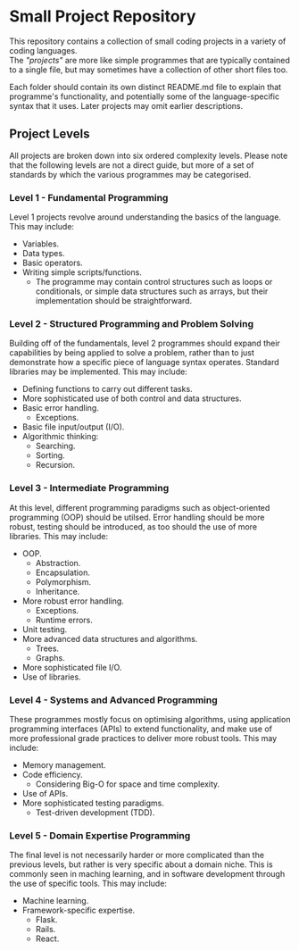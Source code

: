 # Small Project Repository

This repository contains a collection of small coding projects in a variety of coding languages.  
The *"projects"* are more like simple programmes that are typically contained to a single file, but may sometimes have a collection of other short files too.

Each folder should contain its own distinct README.md file to explain that programme's functionality, and potentially some of the language-specific syntax that it uses. Later projects may omit earlier descriptions.

## Project Levels

All projects are broken down into six ordered complexity levels. Please note that the following levels are not a direct guide, but more of a set of standards by which the various programmes may be categorised.

### Level 1 - Fundamental Programming

Level 1 projects revolve around understanding the basics of the language. This may include:  
- Variables.
- Data types.
- Basic operators.
- Writing simple scripts/functions.
  - The programme may contain control structures such as loops or conditionals, or simple data structures such as arrays, but their implementation should be straightforward.

### Level 2 - Structured Programming and Problem Solving

Building off of the fundamentals, level 2 programmes should expand their capabilities by being applied to solve a problem, rather than to just demonstrate how a specific piece of language syntax operates. Standard libraries may be implemented. This may include:  
- Defining functions to carry out different tasks.
- More sophisticated use of both control and data structures.
- Basic error handling.
  - Exceptions.
- Basic file input/output (I/O).
- Algorithmic thinking:
  - Searching.
  - Sorting.
  - Recursion.

### Level 3 - Intermediate Programming
At this level, different programming paradigms such as object-oriented programming (OOP) should be utilsed. Error handling should be more robust, testing should be introduced, as too should the use of more libraries. This may include:
- OOP.
  - Abstraction.
  - Encapsulation.
  - Polymorphism.
  - Inheritance.
- More robust error handling.
  - Exceptions.
  - Runtime errors.
- Unit testing.
- More advanced data structures and algorithms.
  - Trees.
  - Graphs.
- More sophisticated file I/O.
- Use of libraries.

### Level 4 - Systems and Advanced Programming
These programmes mostly focus on optimising algorithms, using application programming interfaces (APIs) to extend functionality, and make use of more professional grade practices to deliver more robust tools. This may include:
- Memory management.
- Code efficiency.
  - Considering Big-O for space and time complexity.
- Use of APIs.
- More sophisticated testing paradigms.
  - Test-driven development (TDD).

### Level 5 - Domain Expertise Programming
The final level is not necessarily harder or more complicated than the previous levels, but rather is very specific about a domain niche. This is commonly seen in maching learning, and in software development through the use of specific tools. This may include:
- Machine learning.
- Framework-specific expertise.
  - Flask.
  - Rails.
  - React.
